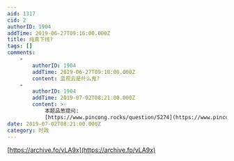 ```yaml
---
aid: 1317
cid: 2
authorID: 1904
addTime: 2019-06-27T09:16:00.000Z
title: 纯真下线?
tags: []
comments:
    -
        authorID: 1904
        addTime: 2019-06-27T09:18:00.000Z
        content: 蓝视云是什么鬼?
    -
        authorID: 1904
        addTime: 2019-07-02T08:21:00.000Z
        content: >-
            本题品葱提问:
            [https://www.pincong.rocks/question/5274](https://www.pincong.rocks/question/5274)
date: 2019-07-02T08:21:00.000Z
category: 时政
---
```


[https://archive.fo/vLA9x](https://archive.fo/vLA9x)
